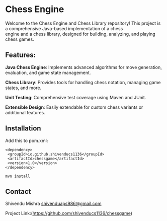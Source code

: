 # **Chess Engine**

Welcome to the Chess Engine and Chess Library repository! This project is a comprehensive Java-based implementation of a chess  
engine and a chess library, designed for building, analyzing, and playing chess games.


## **Features**: 

**Java Chess Engine**: Implements advanced algorithms for move generation, evaluation, and game state management.

**Chess Library**: Provides tools for handling chess notation, managing game states, and more.

**Unit Testing**: Comprehensive test coverage using Maven and JUnit.

**Extensible Design**: Easily extendable for custom chess variants or additional features.

## **Installation**

Add this to pom.xml:
```
<dependency> 
 <groupId>io.github.shivenducs1136</groupId> 
 <artifactId>chessgame</artifactId> 
 <version>1.0</version>
</dependency>
```
`mvn install`

## **Contact**

Shivendu Mishra 
shivenduaps986@gmail.com


Project Link:(https://github.com/shivenducs1136/chessgame)
